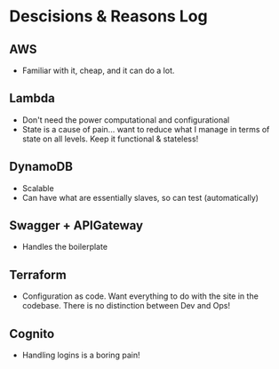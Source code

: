 # Descisions & Reasons Log

## AWS

- Familiar with it, cheap, and it can do a lot.

## Lambda

- Don't need the power computational and configurational
- State is a cause of pain... want to reduce what I manage in terms of state on all levels. Keep it functional & stateless!

## DynamoDB

- Scalable
- Can have what are essentially slaves, so can test (automatically)

## Swagger + APIGateway

- Handles the boilerplate

## Terraform

- Configuration as code. Want everything to do with the site in the codebase. There is no distinction between Dev and Ops!

## Cognito

- Handling logins is a boring pain!
